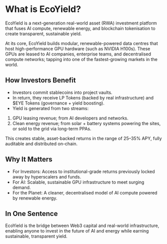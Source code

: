 # What is EcoYield?

EcoYield is a next-generation real-world asset (RWA) investment platform
that fuses AI compute, renewable energy, and blockchain tokenisation to
create transparent, sustainable yield.

At its core, EcoYield builds modular, renewable-powered data centres
that host high-performance GPU hardware (such as NVIDIA H100s). These
GPUs are leased to AI companies, enterprise teams, and decentralised
compute networks; tapping into one of the fastest-growing markets in
the world.

## How Investors Benefit

- Investors commit stablecoins into project vaults.
- In return, they receive LP Tokens (backed by real infrastructure) and
$EYE Tokens (governance + yield boosting).
- Yield is generated from two streams:
1. GPU leasing revenue; from AI developers and networks.
2. Clean energy revenue; from solar + battery systems powering the
sites, or sold to the grid via long-term PPAs.

This creates stable, asset-backed returns in the range of 25–35% APY,
fully auditable and distributed on-chain.

## Why It Matters

- For Investors: Access to institutional-grade returns previously locked
away by hyperscalers and funds.
- For AI: Scalable, sustainable GPU infrastructure to meet surging
demand.
- For the Planet: A cleaner, decentralised model of AI compute powered
by renewable energy.

## In One Sentence

EcoYield is the bridge between Web3 capital and real-world
infrastructure, enabling anyone to invest in the future of AI and energy
while earning sustainable, transparent yield.

